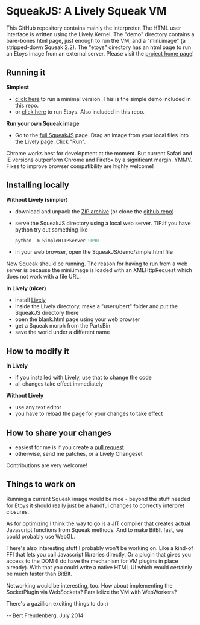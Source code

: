 SqueakJS: A Lively Squeak VM
============================

This GitHub repository contains mainly the interpreter. The HTML user interface is written using the Lively Kernel.
The "demo" directory contains a bare-bones html page, just enough to run the VM, and a "mini.image" (a stripped-down Squeak 2.2).
The "etoys" directory has an html page to run an Etoys image from an external server.
Please visit the [project home page][homepage]!

Running it
----------
**Simplest**

* [click here][simple] to run a minimal version. This is the simple demo included in this repo.
* or [click here][etoys] to run Etoys. Also included in this repo.

**Run your own Squeak image**

* Go to the [full SqueakJS][full] page. Drag an image from your local files into the Lively page. Click "Run".

Chrome works best for development at the moment. But current Safari and IE versions outperform Chrome and Firefox by a significant margin. YMMV.
Fixes to improve browser compatibility are highly welcome! 


Installing locally
------------------
**Without Lively (simpler)**

* download and unpack the [ZIP archive][zip] (or clone the [github repo][repo])
* serve the SqueakJS directory using a local web server.
  TIP:If you have python try out something like
  ```python
  python -m SimpleHTTPServer 9090
  ```        
  
* in your web browser, open the SqueakJS/demo/simple.html file

Now Squeak should be running.
The reason for having to run from a web server is because the mini.image is loaded with an XMLHttpRequest which does not work with a file URL.

**In Lively (nicer)**

* install [Lively][lively]
* inside the Lively directory, make a "users/bert" folder and put the SqueakJS directory there
* open the blank.html page using your web browser
* get a Squeak morph from the PartsBin
* save the world under a different name 

How to modify it
----------------
**In Lively**

* if you installed with Lively, use that to change the code
* all changes take effect immediately

**Without Lively**

* use any text editor
* you have to reload the page for your changes to take effect

How to share your changes
-------------------------
* easiest for me is if you create a [pull request][pullreq]
* otherwise, send me patches, or a Lively Changeset

Contributions are very welcome! 

Things to work on
-----------------
Running a current Squeak image would be nice - beyond the stuff needed for Etoys it should really just be a handful changes to correctly interpret closures.

As for optimizing I think the way to go is a JIT compiler that creates actual Javascript functions from Squeak methods. And to make BitBlt fast, we could probably use WebGL.

There's also interesting stuff I probably won't be working on. Like a kind-of FFI that lets you call Javascript libraries directly. Or a plugin that gives you access to the DOM (I do have the mechanism for VM plugins in place already). With that you could write a native HTML UI which would certainly be much faster than BitBlt.

Networking would be interesting, too. How about implementing the SocketPlugin via WebSockets? Parallelize the VM with WebWorkers?

There's a gazillion exciting things to do :)

  --  Bert Freudenberg, July 2014

  [repo]:     https://github.com/bertfreudenberg/SqueakJS
  [homepage]: http://bertfreudenberg.github.io/SqueakJS/
  [simple]:   http://bertfreudenberg.github.io/SqueakJS/demo/simple.html
  [etoys]:    http://bertfreudenberg.github.io/SqueakJS/demo/simple.html
  [full]:     http://lively-web.org/users/bert/squeak.html
  [zip]:      https://github.com/bertfreudenberg/SqueakJS/archive/master.zip
  [lively]:   https://github.com/LivelyKernel/LivelyKernel
  [pullreq]:  https://help.github.com/articles/using-pull-requests
